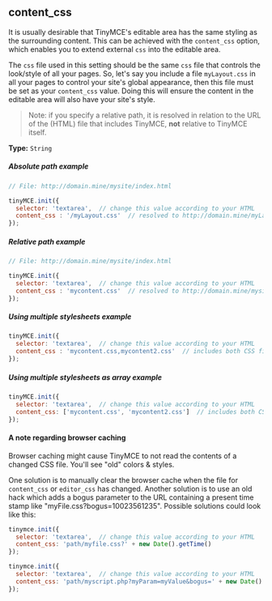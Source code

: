 
## content_css

It is usually desirable that TinyMCE's editable area has the same styling as the surrounding content. This can be achieved with the `content_css` option, which enables you to extend external `css` into the editable area.

The `css` file used in this setting should be the same `css` file that controls the look/style of all your pages. So, let's say you include a file `myLayout.css` in all your pages to control your site's global appearance, then this file must be set as your `content_css` value. Doing this will ensure the content in the editable area will also have your site's style.

> Note: if you specify a relative path, it is resolved in relation to the URL of the (HTML) file that includes TinyMCE, **not** relative to TinyMCE itself.

**Type:** `String`

##### Absolute path example

```js
// File: http://domain.mine/mysite/index.html

tinyMCE.init({
  selector: 'textarea',  // change this value according to your HTML
  content_css : '/myLayout.css'  // resolved to http://domain.mine/myLayout.css
});
```

##### Relative path example

```js
// File: http://domain.mine/mysite/index.html

tinyMCE.init({
  selector: 'textarea',  // change this value according to your HTML
  content_css : 'mycontent.css'  // resolved to http://domain.mine/mysite/mycontent.css
});
```

##### Using multiple stylesheets example

```js
tinyMCE.init({
  selector: 'textarea',  // change this value according to your HTML
  content_css : 'mycontent.css,mycontent2.css'  // includes both CSS files in header
});
```

##### Using multiple stylesheets as array example

```js
tinyMCE.init({
  selector: 'textarea',  // change this value according to your HTML
  content_css: ['mycontent.css', 'mycontent2.css']  // includes both CSS files in header, ability to have CSS with `,` in URL
});
```

#### A note regarding browser caching

Browser caching might cause TinyMCE to not read the contents of a changed CSS file. You'll see "old" colors & styles.

One solution is to manually clear the browser cache when the file for `content_css` or `editor_css` has changed. Another solution is to use an old hack which adds a bogus parameter to the URL containing a present time stamp like "myFile.css?bogus=10023561235". Possible solutions could look like this:

```js
tinymce.init({
  selector: 'textarea',  // change this value according to your HTML
  content_css: 'path/myfile.css?' + new Date().getTime()
});
```

```js
tinymce.init({
  selector: 'textarea',  // change this value according to your HTML
  content_css: 'path/myscript.php?myParam=myValue&bogus=' + new Date().getTime()
});
```

